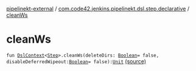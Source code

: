 [pipelinekt-external](../index.md) / [com.code42.jenkins.pipelinekt.dsl.step.declarative](index.md) / [cleanWs](./clean-ws.md)

# cleanWs

`fun `[`DslContext`](../com.code42.jenkins.pipelinekt.dsl/-dsl-context/index.md)`<`[`Step`](../com.code42.jenkins.pipelinekt.core.step/-step/index.md)`>.cleanWs(deleteDirs: `[`Boolean`](https://kotlinlang.org/api/latest/jvm/stdlib/kotlin/-boolean/index.html)` = false, disableDeferredWipeout: `[`Boolean`](https://kotlinlang.org/api/latest/jvm/stdlib/kotlin/-boolean/index.html)` = false): `[`Unit`](https://kotlinlang.org/api/latest/jvm/stdlib/kotlin/-unit/index.html) [(source)](https://github.com/code42/pipelinekt/tree/master/dsl/src/main/kotlin/com/code42/jenkins/pipelinekt/dsl/step/declarative/CleanWsDsl.kt#L7)